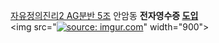<a href="https://ge.korea.ac.kr/ge/about/justice.do">자유정의진리2 AG분반 5조</a> 안암동 <strong>전자영수증 <u>도입</strong></u>
<br>
<img src="<a href="https://imgur.com/189xlIq"><img src="https://i.imgur.com/189xlIq.png" title="source: imgur.com" /></a>" width="900">
